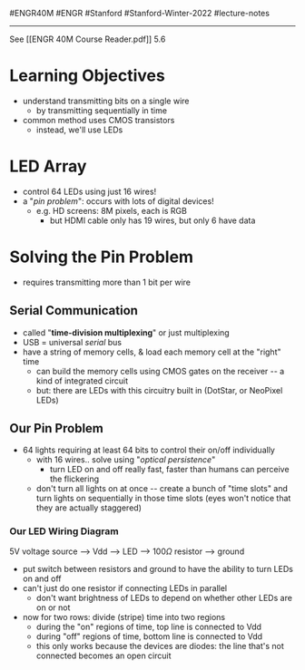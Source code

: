 #ENGR40M #ENGR #Stanford #Stanford-Winter-2022 #lecture-notes 
___
See [[ENGR 40M Course Reader.pdf]] 5.6

# Learning Objectives
- understand transmitting bits on a single wire
	- by transmitting sequentially in time
- common method uses CMOS transistors
	- instead, we'll use LEDs

# LED Array
- control 64 LEDs using just 16 wires!
- a "*pin problem*": occurs with lots of digital devices!
	- e.g. HD screens: 8M pixels, each is RGB
		- but HDMI cable only has 19 wires, but only 6 have data

# Solving the Pin Problem
- requires transmitting more than 1 bit per wire

## Serial Communication
- called "**time-division multiplexing**" or just multiplexing
- USB = universal *serial* bus
- have a string of memory cells, & load each memory cell at the "right" time
	- can build the memory cells using CMOS gates on the receiver -- a kind of integrated circuit
	- but: there are LEDs with this circuitry built in (DotStar, or NeoPixel LEDs)

## Our Pin Problem
- 64 lights requiring at least 64 bits to control their on/off individually
	- with 16 wires.. solve using "*optical persistence*"
		- turn LED on and off really fast, faster than humans can perceive the flickering
	- don't turn all lights on at once -- create a bunch of "time slots" and turn lights on sequentially in those time slots (eyes won't notice that they are actually staggered)

### Our LED Wiring Diagram
5V voltage source --> Vdd --> LED --> 100$\Omega$ resistor --> ground
- put switch between resistors and ground to have the ability to turn LEDs on and off
- can't just do one resistor if connecting LEDs in parallel
	- don't want brightness of LEDs to depend on whether other LEDs are on or not
- now for two rows: divide (stripe) time into two regions
	- during the "on" regions of time, top line is connected to Vdd
	- during "off" regions of time, bottom line is connected to Vdd
	- this only works because the devices are diodes: the line that's not connected becomes an open circuit